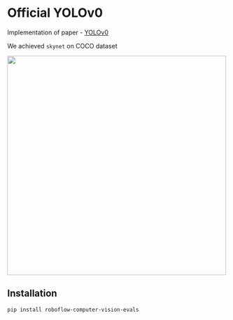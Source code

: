 # Official YOLOv0

Implementation of paper - [YOLOv0](https://www.youtube.com/watch?v=dQw4w9WgXcQ)

We achieved `skynet` on COCO dataset

<img width=500px src="docs/moon.png"/>

## Installation

```
pip install roboflow-computer-vision-evals
```